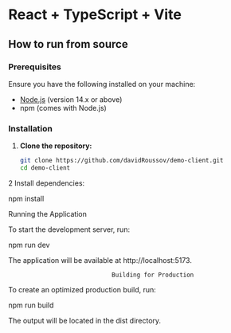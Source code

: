 # React + TypeScript + Vite

## How to run from source

### Prerequisites

Ensure you have the following installed on your machine:

- [Node.js](https://nodejs.org/) (version 14.x or above)
- npm (comes with Node.js)

### Installation

1. **Clone the repository:**

   ```bash
   git clone https://github.com/davidRoussov/demo-client.git
   cd demo-client
   ```

2 Install dependencies:

   npm install


Running the Application

To start the development server, run:


 npm run dev


The application will be available at http://localhost:5173.

                                 Building for Production

To create an optimized production build, run:


 npm run build


The output will be located in the dist directory.


